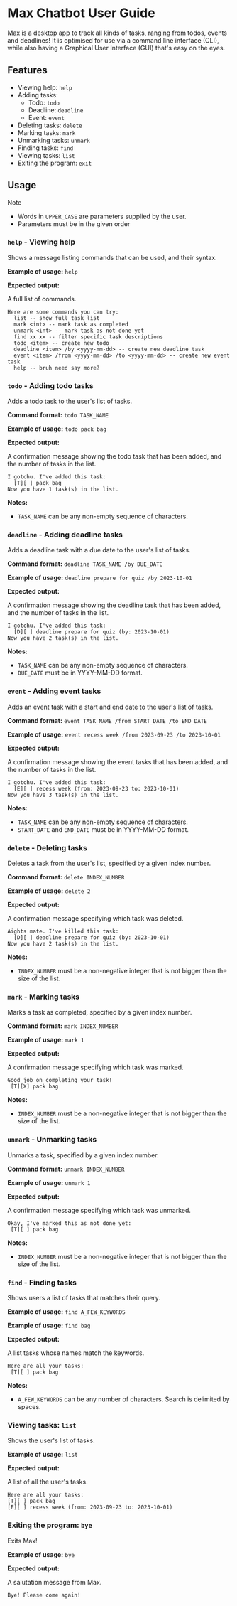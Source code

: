 # Max Chatbot User Guide
Max is a desktop app to track all kinds of tasks, ranging from todos, events and deadlines!
It is optimised for use via a command line interface (CLI), while also having a Graphical User Interface (GUI)
that's easy on the eyes.

## Features
* Viewing help: `help`
* Adding tasks:
    * Todo: `todo`
    * Deadline: `deadline`
    * Event: `event`
* Deleting tasks: `delete`
* Marking tasks: `mark`
* Unmarking tasks: `unmark`
* Finding tasks: `find`
* Viewing tasks: `list`
* Exiting the program: `exit`

## Usage

> [!NOTE]
> * Words in `UPPER_CASE` are parameters supplied by the user.
> * Parameters must be in the given order

### `help` - Viewing help
Shows a message listing commands that can be used, and their syntax.

**Example of usage:** `help`

**Expected output:**

A full list of commands.

```
Here are some commands you can try:
  list -- show full task list
  mark <int> -- mark task as completed
  unmark <int> -- mark task as not done yet
  find xx xx -- filter specific task descriptions
  todo <item> -- create new todo
  deadline <item> /by <yyyy-mm-dd> -- create new deadline task
  event <item> /from <yyyy-mm-dd> /to <yyyy-mm-dd> -- create new event task
  help -- bruh need say more?
```

### `todo` - Adding todo tasks
Adds a todo task to the user's list of tasks. 

**Command format:** `todo TASK_NAME`

**Example of usage:** `todo pack bag`

**Expected output:**

A confirmation message showing the todo task that has been added, and the number of tasks in the list.

```
I gotchu. I've added this task:
  [T][ ] pack bag
Now you have 1 task(s) in the list.
```

**Notes:**

* `TASK_NAME` can be any non-empty sequence of characters.

### `deadline` - Adding deadline tasks
Adds a deadline task with a due date to the user's list of tasks.

**Command format:** `deadline TASK_NAME /by DUE_DATE`

**Example of usage:** `deadline prepare for quiz /by 2023-10-01`

**Expected output:**

A confirmation message showing the deadline task that has been added, and the number of tasks in the list.

```
I gotchu. I've added this task:
  [D][ ] deadline prepare for quiz (by: 2023-10-01)
Now you have 2 task(s) in the list.
```

**Notes:**

* `TASK_NAME` can be any non-empty sequence of characters.
* `DUE_DATE` must be in YYYY-MM-DD format.

### `event` - Adding event tasks
Adds an event task with a start and end date to the user's list of tasks.

**Command format:** `event TASK_NAME /from START_DATE /to END_DATE`

**Example of usage:** `event recess week /from 2023-09-23 /to 2023-10-01`

**Expected output:**

A confirmation message showing the event tasks that has been added, and the number of tasks in the list.

```
I gotchu. I've added this task:
  [E][ ] recess week (from: 2023-09-23 to: 2023-10-01)
Now you have 3 task(s) in the list.
```

**Notes:**

* `TASK_NAME` can be any non-empty sequence of characters.
* `START_DATE` and `END_DATE` must be in YYYY-MM-DD format.

### `delete` - Deleting tasks
Deletes a task from the user's list, specified by a given index number.

**Command format:** `delete INDEX_NUMBER`

**Example of usage:** `delete 2`

**Expected output:**

A confirmation message specifying which task was deleted.

```
Aights mate. I've killed this task:
  [D][ ] deadline prepare for quiz (by: 2023-10-01)
Now you have 2 task(s) in the list.
```

**Notes:**

* `INDEX_NUMBER` must be a non-negative integer that is not bigger than the size of the list.

### `mark` - Marking tasks
Marks a task as completed, specified by a given index number.

**Command format:** `mark INDEX_NUMBER`

**Example of usage:** `mark 1`

**Expected output:**

A confirmation message specifying which task was marked.

```
Good job on completing your task!
 [T][X] pack bag
```

**Notes:**

* `INDEX_NUMBER` must be a non-negative integer that is not bigger than the size of the list.

###  `unmark` - Unmarking tasks
Unmarks a task, specified by a given index number. 

**Command format:** `unmark INDEX_NUMBER`

**Example of usage:** `unmark 1`

**Expected output:**

A confirmation message specifying which task was unmarked.

```
Okay, I've marked this as not done yet:
 [T][ ] pack bag
```

**Notes:**

* `INDEX_NUMBER` must be a non-negative integer that is not bigger than the size of the list.

###  `find` - Finding tasks
Shows users a list of tasks that matches their query.

**Example of usage:** `find A_FEW_KEYWORDS`

**Example of usage:** `find bag`

**Expected output:**

A list tasks whose names match the keywords.

```
Here are all your tasks:
 [T][ ] pack bag
```

**Notes:**

* `A_FEW_KEYWORDS` can be any number of characters. Search is delimited by spaces.

###  Viewing tasks: `list`
Shows the user's list of tasks.

**Example of usage:** `list`

**Expected output:**

A list of all the user's tasks.

```
Here are all your tasks:
[T][ ] pack bag
[E][ ] recess week (from: 2023-09-23 to: 2023-10-01)
```

###  Exiting the program: `bye`
Exits Max!

**Example of usage:** `bye`

**Expected output:**

A salutation message from Max.

```
Bye! Please come again!
```

